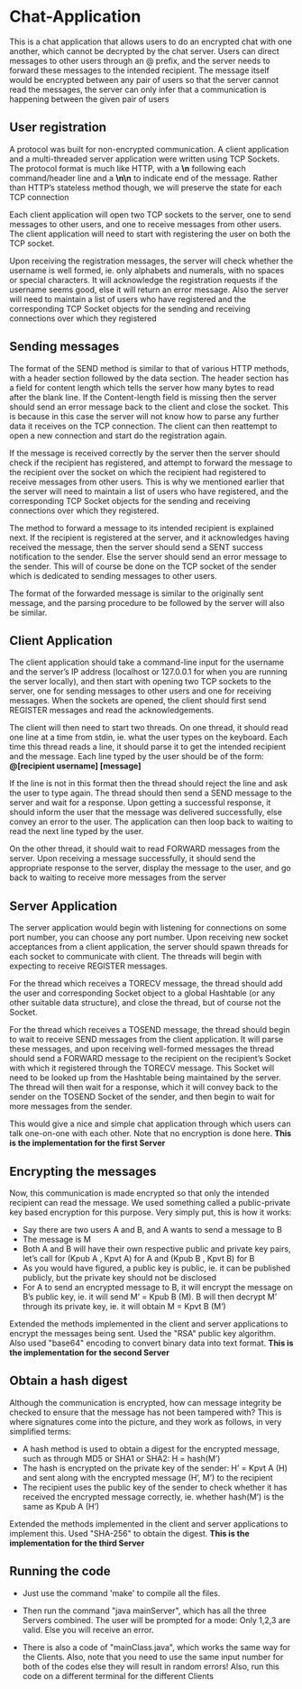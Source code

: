 # Chat-Application

This is a chat application that allows users to do an encrypted chat with one another, which cannot be decrypted by the chat server. Users can direct messages to other users through an @ prefix, and the server needs to forward these messages to the intended recipient. The message itself would be encrypted between any pair of users so that the server cannot read the messages, the server can only infer that a communication is happening between the given pair of users

## User registration

A protocol was built for non-encrypted communication. A client application and a multi-threaded server application were written using TCP Sockets. The protocol format is much like HTTP, with a **\n** following each command/header line and a **\n\n** to indicate end of the message. Rather than HTTP’s stateless method though, we will preserve the state for each TCP connection

Each client application will open two TCP sockets to the server, one to send messages to other users,
and one to receive messages from other users. The client application will need to start with registering the user on both the TCP socket. 

Upon receiving the registration messages, the server will check whether the username is well formed, ie. only alphabets and numerals, with no spaces or special characters. It will acknowledge the registration requests if the username seems good, else it will return an error message. Also the server will need to maintain a list of users who have registered and the corresponding TCP Socket objects for the sending and receiving connections over which they registered

## Sending messages

The format of the SEND method is similar to that of various HTTP methods, with a header section
followed by the data section. The header section has a field for content length which tells the server how many bytes to read after the blank line. If the Content-length field is missing then the server should send an error message back to the client and close the socket. This is because in this case the server will not know how to parse any further data it receives on the TCP connection. The client can then reattempt to open a new connection and start do the registration again.

If the message is received correctly by the server then the server should check if the recipient has registered, and attempt to forward the message to the recipient over the socket on which the recipient had registered to receive messages from other users. This is why we mentioned earlier that the server will need to maintain a list of users who have registered, and the corresponding TCP Socket objects for the sending and receiving connections over which they registered. 

The method to forward a message to its intended recipient is explained next. If the recipient is registered at the server, and it acknowledges having received the message, then the server should send a SENT success notification to the sender. Else the server should send an error message to the sender. This will of course be done  on the TCP socket of the sender which is dedicated to sending messages to other users.

The format of the forwarded message is similar to the originally sent message, and the parsing procedure to be followed by the server will also be similar. 

## Client Application

The client application should take a command-line input for the username and the server’s IP address (localhost or 127.0.0.1 for when you are running the server locally), and then start with opening two TCP sockets to the server, one for sending messages to other users and one for receiving messages. When the sockets are opened, the client should first send REGISTER messages and read the acknowledgements.

The client will then need to start two threads. On one thread, it should read one line at a time from stdin, ie. what the user types on the keyboard. Each time this thread reads a line, it should parse it to get the intended recipient and the message. Each line typed by the user should be of the form:  **@[recipient username] [message]**

If the line is not in this format then the thread should reject the line and ask the user to type again. The thread should then send a SEND message to the server and wait for a response. Upon getting a successful response, it should inform the user that the message was delivered successfully, else convey an error to the user. The application can then loop back to waiting to read the next line typed by the user.

On the other thread, it should wait to read FORWARD messages from the server. Upon receiving a message successfully, it should send the appropriate response to the server, display the message to the user, and go back to waiting to receive more messages from the server

## Server Application

The server application would begin with listening for connections on some port number, you can choose any port number. Upon receiving new socket acceptances from a client application, the server should spawn threads for each socket to communicate with client. The threads will begin with expecting to receive REGISTER messages.

For the thread which receives a TORECV message, the thread should add the user and corresponding Socket object to a global Hashtable (or any other suitable data structure), and close the thread, but of course not the Socket. 

For the thread which receives a TOSEND message, the thread should begin to wait to receive SEND messages from the client application. It will parse these messages, and upon receiving well-formed messages the thread should send a FORWARD message to the recipient on the recipient’s Socket with which it registered through the TORECV message. This Socket will need to be looked up from the Hashtable being maintained by the server. The thread will then wait for a response, which it will  convey back to the sender on the TOSEND Socket of the sender, and then begin to wait for more messages from the sender.

This would give a nice and simple chat application through which users can talk one-on-one with
each other. Note that no encryption is done here. **This is the implementation for the first Server**

## Encrypting the messages

Now, this communication is made encrypted so that only the intended recipient can read the message. We used something called a public-private key based encryption for this purpose. Very simply put, this is how it works:

   * Say there are two users A and B, and A wants to send a message to B
   * The message is M
   * Both A and B will have their own respective public and private key pairs, let’s call for (Kpub A      , Kpvt A) for A and (Kpub B , Kpvt B) for B
   * As you would have figured, a public key is public, ie. it can be published publicly, but the private key should not be disclosed
   * For A to send an encrypted message to B, it will encrypt the message on B’s public key, ie. it will send M’ = Kpub B (M). B will then decrypt M’ through its private key, ie. it will obtain M = Kpvt B (M’)

Extended the methods implemented in the client and server applications to encrypt the messages being sent. Used the "RSA" public key algorithm. Also used "base64" encoding to convert binary data into text format. **This is the implementation for the second Server**

## Obtain a hash digest

Although the communication is encrypted, how can message integrity be checked to ensure that the
message has not been tampered with? This is where signatures come into the picture, and they work
as follows, in very simplified terms: 

  * A hash method is used to obtain a digest for the encrypted message, such as through MD5 or SHA1 or SHA2: H = hash(M’)
  * The hash is encrypted on the private key of the sender: H’ = Kpvt A (H) and sent along with the encrypted message (H’, M’) to the recipient
  * The recipient uses the public key of the sender to check whether it has received the encrypted message correctly, ie. whether hash(M’) is the same as Kpub A (H’)

Extended the methods implemented in the client and server applications to implement this. Used "SHA-256" to obtain the digest. **This is the implementation for the third Server**

## Running the code

* Just use the command 'make' to compile all the files. 

* Then run the command "java mainServer", which has all the three Servers combined. The user will be prompted for a mode: Only 1,2,3 are valid. Else you will receive an error. 

* There is also a code of "mainClass.java", which works the same way for the Clients. Also, note that you need to use the same input number for both of the codes else they will result in random errors! Also, run this code on a different terminal for the different Clients
